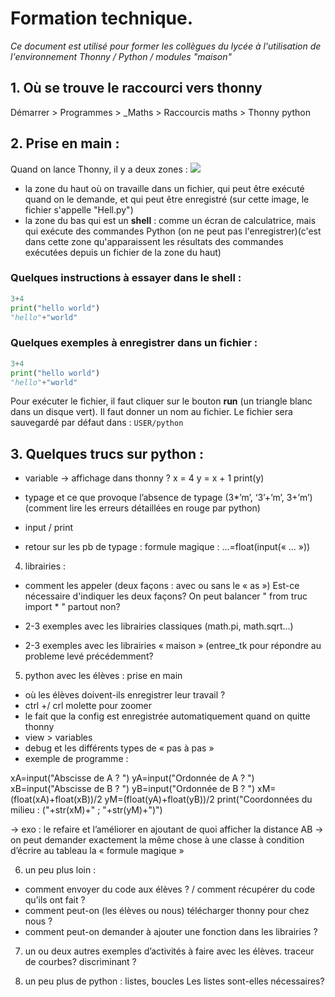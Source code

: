 # Formation technique.

*Ce document est utilisé pour former les collègues du lycée à l'utilisation de l'environnement Thonny / Python / modules "maison"*

## 1. Où se trouve le raccourci vers thonny

Démarrer > Programmes > \_Maths > Raccourcis maths > Thonny python

## 2. Prise en main : 
Quand on lance Thonny, il y a deux zones : 
![](https://thonny.org/img/get_started.png)
 - la zone du haut où on travaille dans un fichier, qui peut être exécuté quand on le demande, et qui peut être enregistré (sur cette image, le fichier s'appelle "Hell.py") 
 - la zone du bas qui est un **shell** : comme un écran de calculatrice, mais qui exécute des commandes Python (on ne peut pas l'enregistrer)(c'est dans cette zone qu'apparaissent les résultats des commandes exécutées depuis un fichier de la zone du haut)
 
### Quelques instructions à essayer dans le shell :
```python
3+4
print("hello world")
"hello"+"world"
```
### Quelques exemples à enregistrer dans un fichier :
```python
3+4
print("hello world")
"hello"+"world"
```
Pour exécuter le fichier, il faut cliquer sur le bouton **run** (un triangle blanc dans un disque vert).
Il faut donner un nom au fichier. Le fichier sera sauvegardé par défaut dans : `USER/python`

## 3. Quelques trucs sur python :
- variable -> affichage dans thonny ?
x = 4
y = x + 1
print(y)

- typage et ce que provoque l’absence de typage (3*’m’, ‘3’+’m’, 3+’m’) (comment lire les erreurs détaillées en rouge par python) 
- input / print
- retour sur les pb de typage : formule magique : ...=float(input(« ... »)) 

4) librairies :
- comment les appeler (deux façons : avec ou sans le « as ») 
Est-ce nécessaire d'indiquer les deux façons? On peut balancer " from truc import * " partout non?

- 2-3 exemples avec les librairies classiques (math.pi, math.sqrt…)
- 2-3 exemples avec les librairies « maison » (entree_tk pour répondre au probleme levé précédemment?
    

5) python avec les élèves : prise en main
- où les élèves doivent-ils enregistrer leur travail ?
- ctrl +/ crl molette pour zoomer
- le fait que la config est enregistrée automatiquement quand on quitte thonny
- view > variables
- debug et les différents types de « pas à pas »
- exemple de programme :

xA=input("Abscisse de A ? ")
yA=input("Ordonnée de A ? ")
xB=input("Abscisse de B ? ")
yB=input("Ordonnée de B ? ")
xM=(float(xA)+float(xB))/2
yM=(float(yA)+float(yB))/2
print("Coordonnées du milieu : ("+str(xM)+" ; "+str(yM)+")")

→ exo : le refaire et l’améliorer en ajoutant de quoi afficher la distance AB
→ on peut demander exactement la même chose à une classe à condition d’écrire au tableau la « formule magique »

6) un peu plus loin : 
- comment envoyer du code aux élèves ? / comment récupérer du code qu’ils ont fait ?
- comment peut-on (les élèves ou nous) télécharger thonny pour chez nous ?
- comment peut-on demander à ajouter une fonction dans les librairies ?

7) un ou deux autres exemples d’activités à faire avec les élèves.
traceur de courbes?
discriminant ?

8) un peu plus de python : listes, boucles
Les listes sont-elles nécessaires?
